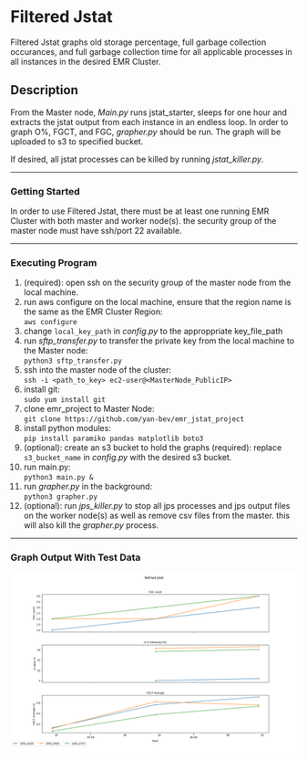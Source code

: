 # Filtered Jstat
Filtered Jstat graphs old storage percentage, full garbage collection occurances, and full garbage collection time for all applicable processes in all instances in the desired EMR Cluster. 

## Description
From the Master node, *Main.py* runs jstat_starter, sleeps for one hour and extracts the jstat output from each instance in an endless loop. In order to graph O%, FGCT, and FGC, *grapher.py* should be run. The graph will be uploaded to s3 to specified bucket. 

If desired, all jstat processes can be killed by running *jstat_killer.py*. 
___
### Getting Started
In order to use Filtered Jstat, there must be at least one running EMR Cluster with both master and worker node(s). the security group of the master node must have ssh/port 22 available.
___
### Executing Program
1. (required): open ssh on the security group of the master node from the local machine.
2. run aws configure on the local machine, ensure that the region name is the same as the EMR Cluster Region:  
    `aws configure`
3. change `local_key_path` in *config.py* to the approppriate key_file_path
2.  run *sftp_transfer.py* to transfer the private key from the local machine to the Master node:  
    `python3 sftp_transfer.py`
3. ssh into the master node of the cluster:  
    `ssh -i <path_to_key> ec2-user@<MasterNode_PublicIP>`   
4. install git:  
    `sudo yum install git`
6. clone emr_project to Master Node:   
    `git clone https://github.com/yan-bev/emr_jstat_project`
7. install python modules:  
    `pip install paramiko pandas matplotlib boto3`
8. (optional): create an s3 bucket to hold the graphs (required): replace `s3_bucket_name` in *config.py* with the desired s3 bucket. 
9. run main.py:  
   `python3 main.py &`
10. run *grapher.py* in the background:  
    `python3 grapher.py`
11. (optional): run *jps_killer.py* to stop all jps processes and jps output files on the worker node(s) as well as remove csv files from the master. this will also kill the *grapher.py* process.  

___
### Graph Output With Test Data
![expected output](/graph/refined_jstat.png)
